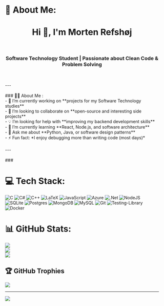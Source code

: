 # 💫 About Me:
<h1 align="center">Hi 👋, I'm Morten Refshøj</h1><br><h3 align="center">Software Technology Student | Passionate about Clean Code & Problem Solving</h3><br><br>---<br><br>### 👨‍💻 About Me :<br>- 🎯 I’m currently working on **projects for my Software Technology studies**<br>- 🤝 I’m looking to collaborate on **open-source and interesting side projects**<br>- 💡 I’m looking for help with **improving my backend development skills**<br>- 🌱 I’m currently learning **React, Node.js, and software architecture**<br>- 💬 Ask me about **Python, Java, or software design patterns**<br>- ⚡ Fun fact: *I enjoy debugging more than writing code (most days)*<br><br>---<br><br>### 

# 💻 Tech Stack:
![C](https://img.shields.io/badge/c-%2300599C.svg?style=plastic&logo=c&logoColor=white) ![C#](https://img.shields.io/badge/c%23-%23239120.svg?style=plastic&logo=csharp&logoColor=white) ![C++](https://img.shields.io/badge/c++-%2300599C.svg?style=plastic&logo=c%2B%2B&logoColor=white) ![LaTeX](https://img.shields.io/badge/latex-%23008080.svg?style=plastic&logo=latex&logoColor=white) ![JavaScript](https://img.shields.io/badge/javascript-%23323330.svg?style=plastic&logo=javascript&logoColor=%23F7DF1E) ![Azure](https://img.shields.io/badge/azure-%230072C6.svg?style=plastic&logo=microsoftazure&logoColor=white) ![.Net](https://img.shields.io/badge/.NET-5C2D91?style=plastic&logo=.net&logoColor=white) ![NodeJS](https://img.shields.io/badge/node.js-6DA55F?style=plastic&logo=node.js&logoColor=white) ![SQLite](https://img.shields.io/badge/sqlite-%2307405e.svg?style=plastic&logo=sqlite&logoColor=white) ![Postgres](https://img.shields.io/badge/postgres-%23316192.svg?style=plastic&logo=postgresql&logoColor=white) ![MongoDB](https://img.shields.io/badge/MongoDB-%234ea94b.svg?style=plastic&logo=mongodb&logoColor=white) ![MySQL](https://img.shields.io/badge/mysql-4479A1.svg?style=plastic&logo=mysql&logoColor=white) ![Git](https://img.shields.io/badge/git-%23F05033.svg?style=plastic&logo=git&logoColor=white) ![Testing-Library](https://img.shields.io/badge/-TestingLibrary-%23E33332?style=plastic&logo=testing-library&logoColor=white) ![Docker](https://img.shields.io/badge/docker-%230db7ed.svg?style=plastic&logo=docker&logoColor=white)
# 📊 GitHub Stats:
![](https://github-readme-stats.vercel.app/api?username=refshoj1&theme=dark&hide_border=false&include_all_commits=false&count_private=false)<br/>
![](https://nirzak-streak-stats.vercel.app/?user=refshoj1&theme=dark&hide_border=false)<br/>
![](https://github-readme-stats.vercel.app/api/top-langs/?username=refshoj1&theme=dark&hide_border=false&include_all_commits=false&count_private=false&layout=compact)

## 🏆 GitHub Trophies
![](https://github-profile-trophy.vercel.app/?username=refshoj1&theme=dark&no-frame=false&no-bg=true&margin-w=4)

---
[![](https://visitcount.itsvg.in/api?id=refshoj1&icon=0&color=0)](https://visitcount.itsvg.in)

<!-- Proudly created with GPRM ( https://gprm.itsvg.in ) -->
